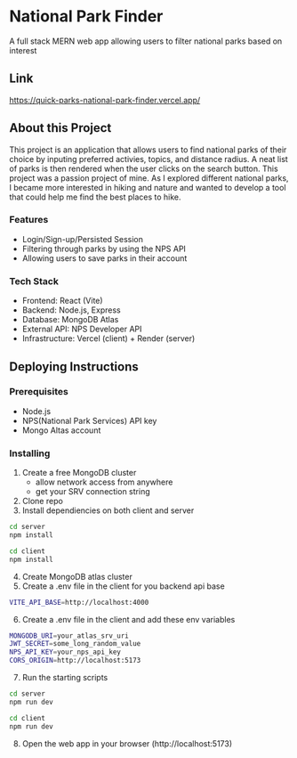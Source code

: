 # National Park Finder

A full stack MERN web app allowing users to filter national parks based on interest

## Link
https://quick-parks-national-park-finder.vercel.app/

## About this Project

This project is an application that allows users to find national parks of their choice by inputing preferred activies, topics, and distance radius. A neat list of parks is then rendered when the user clicks on the search button. This project was a passion project of mine. As I explored different national parks, I became more interested in hiking and nature and wanted to develop a tool that could help me find the best places to hike.

### Features
* Login/Sign-up/Persisted Session
* Filtering through parks by using the NPS API
* Allowing users to save parks in their account

### Tech Stack
* Frontend: React (Vite)
* Backend: Node.js, Express
* Database: MongoDB Atlas 
* External API: NPS Developer API 
* Infrastructure: Vercel (client) + Render (server)
  
## Deploying Instructions

### Prerequisites
* Node.js
* NPS(National Park Services) API key
* Mongo Altas account

### Installing
1. Create a free MongoDB cluster
   * allow network access from anywhere
   * get your SRV connection string
2. Clone repo
3. Install dependiencies on both client and server
```bash
cd server
npm install
```
```bash
cd client
npm install
```
4. Create MongoDB atlas cluster 
5. Create a .env file in the client for you backend api base
```bash
VITE_API_BASE=http://localhost:4000
```
6. Create a .env file in the client and add these env variables
```bash
MONGODB_URI=your_atlas_srv_uri
JWT_SECRET=some_long_random_value
NPS_API_KEY=your_nps_api_key
CORS_ORIGIN=http://localhost:5173
```
7. Run the starting scripts
```bash
cd server
npm run dev
```
```bash
cd client
npm run dev
```
8. Open the web app in your browser (http://localhost:5173)


